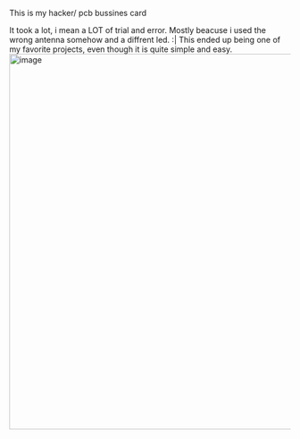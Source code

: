 This is my hacker/ pcb bussines card

It took a lot, i mean a LOT of trial and error. Mostly beacuse i used the wrong antenna somehow and a diffrent led. :| 
This ended up being one of my favorite projects, even though it is quite simple and easy.
<img width="1082" height="672" alt="image" src="https://github.com/user-attachments/assets/4adb971e-f585-4c5e-910a-a37d325a5e5a" />
